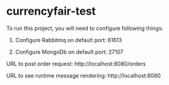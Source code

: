 # currencyfair-test

To run this project, you will need to configure following things:

1) Configure Rabbitmq on default port: 61613

2) Configure MongoDb on default port: 27107

URL to post order request: http://localhost:8080/orders

URL to see runtime message rendering: http://localhost:8080

